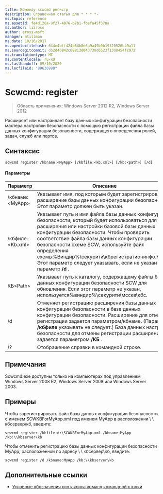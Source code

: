 ```yaml
---
title: Команду scwcmd регистр
description: Справочная статья для * * * *-
ms.topic: reference
ms.assetid: fe4d126a-9f27-4076-b7b1-fbefa45f378a
ms.author: lizross
author: eross-msft
manager: mtillman
ms.date: 10/16/2017
ms.openlocfilehash: 644e4bff424b64b8e6a9a49b0b19320526b49a11
ms.sourcegitcommit: db2d46842c68813d043738d6523f13d8454fc972
ms.translationtype: MT
ms.contentlocale: ru-RU
ms.lasthandoff: 09/10/2020
ms.locfileid: "89636998"
---
```

# <a name="scwcmd-register"></a>Scwcmd: register

> Область применения: Windows Server 2012 R2, Windows Server 2012

Расширяет или настраивает базу данных конфигурации безопасности мастера настройки безопасности с помощью регистрации файла базы данных конфигурации безопасности, содержащего определения ролей, задач, служб или портов.

## <a name="syntax"></a>Синтаксис

```
scwcmd register /kbname:<MyApp> [/kbfile:<kb.xml>] [/kb:<path>] [/d]
```

#### <a name="parameters"></a>Параметры

|Параметр|Описание|
|---------|-----------|
|/кбнаме:\<MyApp>|Указывает имя, под которым будет зарегистрировано расширение базы данных конфигурации безопасности. Этот параметр должен быть указан.|
|/кбфиле:\<Kb.xml>|Указывает путь и имя файла базы данных конфигурации безопасности, который будет использоваться для расширения или настройки базовой базы данных конфигурации безопасности. Чтобы проверить соответствие файла базы данных конфигурации безопасности схеме SCW, используйте файл определения схемы%Виндир%\секурити\кбрегистратионинфо.КССД. Этот параметр следует указывать, если не указан параметр **/d** .|
|КБ\<Path>|Указывает путь к каталогу, содержащему файлы базы данных конфигурации безопасности SCW для обновления. Если этот параметр не указан, используется%виндир%\секурити\мсскв\кбс.|
|/d|Отменяет регистрацию расширения базы данных конфигурации безопасности в базе данных конфигурации безопасности. Расширение для отмены регистрации задается параметром/кбнаме. (Параметр **/кбфиле** указывать не следует.) База данных настройки безопасности для отмены регистрации расширения задается параметром **/КБ** .|
|/?|Отображение справки в командной строке.|

## <a name="remarks"></a>Примечания

Scwcmd.exe доступны только на компьютерах под управлением Windows Server 2008 R2, Windows Server 2008 или Windows Server 2003.

## <a name="examples"></a>Примеры

Чтобы зарегистрировать файл базы данных конфигурации безопасности с именем SCWKBForMyApp.xml под именем MyApp в расположении \\ \\ кбсервер\кб, введите:
```
scwcmd register /kbfile:d:\SCWKBForMyApp.xml /kbname:MyApp /kb:\\kbserver\kb
```
Чтобы отменить регистрацию базы данных конфигурации безопасности MyApp, расположенной по адресу \\ \\ кбсервер\кб, введите:
```
scwcmd register /d /kbname:MyApp /kb:\\kbserver\kb
```

## <a name="additional-references"></a>Дополнительные ссылки

- [Условные обозначения синтаксиса команд командной строки](command-line-syntax-key.md)